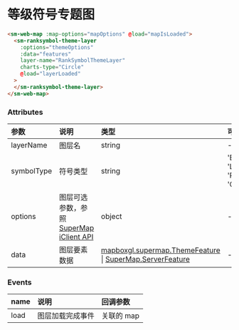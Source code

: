 # 等级符号专题图

<sm-iframe src="https://iclient.supermap.io/examples/component/components_ranksymboltheme_vue.html"></sm-iframe>

```html
<sm-web-map :map-options="mapOptions" @load="mapIsLoaded">
  <sm-ranksymbol-theme-layer
    :options="themeOptions"
    :data="features"
    layer-name="RankSymbolThemeLayer"
    charts-type="Circle"
    @load="layerLoaded"
  >
  </sm-ranksymbol-theme-layer>
</sm-web-map>
```

### Attributes

| 参数       | 说明                                                                                                                            | 类型                                                                                                                                                                                          | 可选值                               | 默认值   |
| :--------- | :------------------------------------------------------------------------------------------------------------------------------ | :-------------------------------------------------------------------------------------------------------------------------------------------------------------------------------------------- | :----------------------------------- | :------- |
| layerName  | 图层名                                                                                                                          | string                                                                                                                                                                                        | -                                    | -        |
| symbolType | 符号类型                                                                                                                        | string                                                                                                                                                                                        | 'Bar' \| 'Line' \| 'Pie' \| 'Circle' | 'Circle' |
| options    | 图层可选参数，参照 [SuperMap iClient API](https://iclient.supermap.io/docs/mapboxgl/mapboxgl.supermap.RankSymbolThemeLayer.html) | object                                                                                                                                                                                        | -                                    | -        |
| data       | 图层要素数据                                                                                                                    | [mapboxgl.supermap.ThemeFeature](https://iclient.supermap.io/docs/mapboxgl/mapboxgl.supermap.ThemeFeature.html) \| [SuperMap.ServerFeature](https://iclient.supermap.io/web/apis/mapboxgl.html) | -                                    | -        |

### Events

| name | 说明             | 回调参数   |
| :--- | :--------------- | :--------- |
| load | 图层加载完成事件 | 关联的 map |
